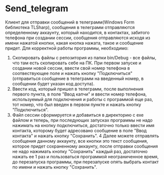 # Send_telegram
Клиент для отправки сообщений в телеграмм(Windows Form библиотека TLSharp), сообщения в телеграмм отправляются определенному аккаунту, 
который находится, в контактах, забитого телефона при создании сессии, сообщения отправляются исходя из имени нажатой кнопки,
какая кнопка нажата, такое и сообщение придет.
Для корректной работы программы, необходимо:
1. Скопировать файлы с репозитория из папки bin/Debug - все файлы, что там есть скопировать себе на ПК. 
При первом запуске и создании новой сессии, ввести свой номер телефона в соотвествующее поле и нажать кнопку "Подключиться"
(отправиться сообщение в телеграмм на введенный номер, в сообщении будет указан код доступа).
2. Ввести код, который пришел в телеграмм, после выполнения первого пункта, в поле "Ввод капчи" и ввести номер телефона, 
используемый для подключения и работы с программой еще раз, тот номер, что был введен в первом пункте и нажать кнопку "Подключиться".
3. Файл сессии сформируется и добавиться в директорию с exe файлом и теперь, при последующих запусках программы не надо нажимать на кнопку подключиться,
достаточно только ввести имя контакта, которому будет адресовано сообщение в поле "Ввод контакта" и нажать кнопку "Сохранить".
4 Далее можете отправлять сообщения данному аккаунту, все кнопки это текст сообщения, которое придет сохраненному аккаунту, 
после отправки сообщения не надо нажимать кнопку "Сохранить" каждый раз, достаточно нажать ее 1 раз и пользоваться программой неограниченное время, 
до перезапуска программы, при перезапуске опять выбрать контакт по имени и нажать кнопку "Сохранить".

